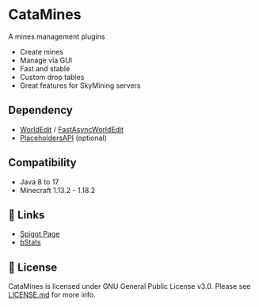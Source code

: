 # CataMines
A mines management plugins
- Create mines
- Manage via GUI
- Fast and stable
- Custom drop tables
- Great features for SkyMining servers

## Dependency
- [WorldEdit](https://enginehub.org/worldedit/#downloads) / [FastAsyncWorldEdit](https://www.spigotmc.org/resources/13932)
- [PlaceholdersAPI](https://www.spigotmc.org/resources/6245) (optional)
## Compatibility
- Java 8 to 17
- Minecraft 1.13.2 - 1.18.2

## 🔗 Links
- [Spigot Page](https://www.spigotmc.org/resources/96457)
- [bStats](https://bstats.org/plugin/bukkit/CataMines/12889)

## 📜 License
CataMines is licensed under GNU General Public License v3.0. Please see [LICENSE.md](https://github.com/CatalysmRL/CataMines/blob/main/LICENCE.md) for more info.
